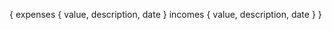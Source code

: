 {
  expenses {
    value,
    description,
    date
  }
  incomes {
    value,
    description,
    date
  }
}